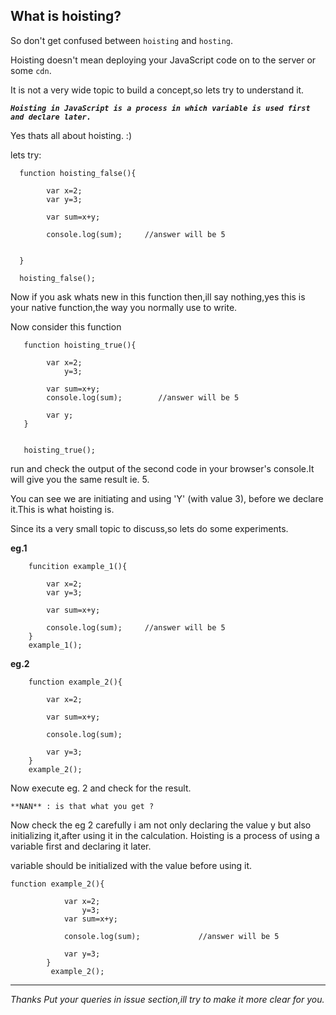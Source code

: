 What is hoisting?
-----------------


So don't get confused between `hoisting` and `hosting`.

Hoisting doesn't mean deploying your JavaScript code on to the server or some `cdn`.


It is not a very wide topic to build a concept,so lets try to understand it.

***`Hoisting in JavaScript is a process in which variable is used first and declare later.`***

Yes thats all about hoisting.  :)


  lets try:

      function hoisting_false(){

      		var x=2;
      		var y=3;

      		var sum=x+y;

      		console.log(sum);     //answer will be 5


      }

      hoisting_false();
      
Now if you ask whats new in this function then,ill say nothing,yes this is your native function,the way you normally use to write.


 Now consider this function 

       function hoisting_true(){

       		var x=2;
       		    y=3;

       		var sum=x+y;
       		console.log(sum); 		 //answer will be 5
       		
       		var y;
       }   


       hoisting_true();

run and check the output of the second code in your browser's console.It will give you the same result ie. 5.

You can see we are initiating and using 'Y' (with value 3), before we declare it.This is what hoisting is.


Since its a very small topic to discuss,so lets do some experiments.

**eg.1**
		
		funcition example_1(){               
			
      		var x=2;
      		var y=3;

      		var sum=x+y;

      		console.log(sum);     //answer will be 5
		}
		example_1();

**eg.2**


        function example_2(){

        	var x=2;

        	var sum=x+y;

        	console.log(sum);            

        	var y=3;
        }
        example_2();


Now execute eg. 2 and check for the result.

    **NAN** : is that what you get ?

Now check the eg 2 carefully i am not only declaring the value y but also initializing it,after using it in the calculation.
Hoisting is a process of using a variable first and declaring it later.

variable should be initialized with the value before using it.




    function example_2(){
    
            	var x=2;
            		y=3;
            	var sum=x+y;
    
            	console.log(sum);             //answer will be 5
    
            	var y=3;
            }
             example_2();


----------


*Thanks Put your queries in issue section,ill try to make it more clear for you.*

